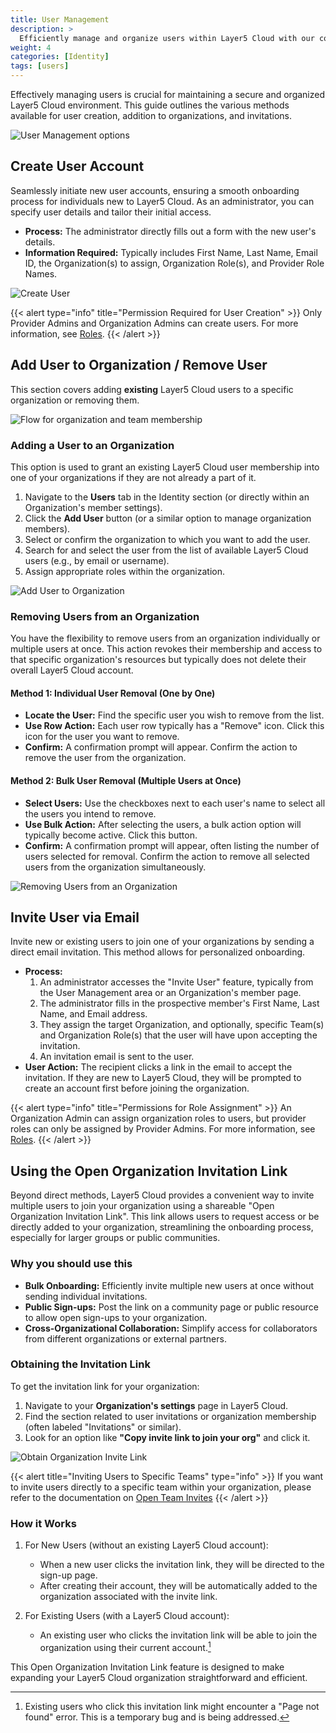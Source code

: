 ```yaml
---
title: User Management
description: >
  Efficiently manage and organize users within Layer5 Cloud with our comprehensive user management capabilities.
weight: 4
categories: [Identity]
tags: [users]
---
```


Effectively managing users is crucial for maintaining a secure and organized Layer5 Cloud environment. This guide outlines the various methods available for user creation, addition to organizations, and invitations.

![User Management options](/cloud/identity/users/org_invite.png)

## Create User Account

Seamlessly initiate new user accounts, ensuring a smooth onboarding process for individuals new to Layer5 Cloud. As an administrator, you can specify user details and tailor their initial access.

* **Process:** The administrator directly fills out a form with the new user's details.
* **Information Required:** Typically includes First Name, Last Name, Email ID, the Organization(s) to assign, Organization Role(s), and Provider Role Names.

![Create User](/cloud/identity/users/create-user.gif)

{{< alert type="info" title="Permission Required for User Creation" >}}
Only Provider Admins and Organization Admins can create users. For more information, see [Roles](/cloud/security/roles).
{{< /alert >}}

## Add User to Organization / Remove User

This section covers adding **existing** Layer5 Cloud users to a specific organization or removing them.

![Flow for organization and team membership](/cloud/identity/users/Slide41.svg)

### Adding a User to an Organization
This option is used to grant an existing Layer5 Cloud user membership into one of your organizations if they are not already a part of it.

1.  Navigate to the **Users** tab in the Identity section (or directly within an Organization's member settings).
2.  Click the **Add User** button (or a similar option to manage organization members).
3.  Select or confirm the organization to which you want to add the user.
4.  Search for and select the user from the list of available Layer5 Cloud users (e.g., by email or username).
5.  Assign appropriate roles within the organization.

![Add User to Organization](/cloud/identity/users/add-user.gif)

### Removing Users from an Organization

You have the flexibility to remove users from an organization individually or multiple users at once. This action revokes their membership and access to that specific organization's resources but typically does not delete their overall Layer5 Cloud account.

#### Method 1: Individual User Removal (One by One)
   * **Locate the User:** Find the specific user you wish to remove from the list.
   * **Use Row Action:** Each user row typically has a "Remove" icon. Click this icon for the user you want to remove.
   * **Confirm:** A confirmation prompt will appear. Confirm the action to remove the user from the organization.

#### Method 2: Bulk User Removal (Multiple Users at Once)
   * **Select Users:** Use the checkboxes next to each user's name to select all the users you intend to remove.
   * **Use Bulk Action:** After selecting the users, a bulk action option will typically become active. Click this button.
   * **Confirm:** A confirmation prompt will appear, often listing the number of users selected for removal. Confirm the action to remove all selected users from the organization simultaneously.

![Removing Users from an Organization](/cloud/identity/users/remove_user.png)

## Invite User via Email

Invite new or existing users to join one of your organizations by sending a direct email invitation. This method allows for personalized onboarding.

* **Process:**
    1.  An administrator accesses the "Invite User" feature, typically from the User Management area or an Organization's member page.
    2.  The administrator fills in the prospective member's First Name, Last Name, and Email address.
    3.  They assign the target Organization, and optionally, specific Team(s) and Organization Role(s) that the user will have upon accepting the invitation.
    4.  An invitation email is sent to the user.
* **User Action:** The recipient clicks a link in the email to accept the invitation. If they are new to Layer5 Cloud, they will be prompted to create an account first before joining the organization.

{{< alert type="info" title="Permissions for Role Assignment" >}}
An Organization Admin can assign organization roles to users, but provider roles can only be assigned by Provider Admins. For more information, see [Roles](/cloud/security/roles).
{{< /alert >}}

## Using the Open Organization Invitation Link

Beyond direct methods, Layer5 Cloud provides a convenient way to invite multiple users to join your organization using a shareable "Open Organization Invitation Link". This link allows users to request access or be directly added to your organization, streamlining the onboarding process, especially for larger groups or public communities.

### Why you should use this
* **Bulk Onboarding:** Efficiently invite multiple new users at once without sending individual invitations.
* **Public Sign-ups:** Post the link on a community page or public resource to allow open sign-ups to your organization.
* **Cross-Organizational Collaboration:** Simplify access for collaborators from different organizations or external partners.

### Obtaining the Invitation Link
To get the invitation link for your organization:
1. Navigate to your **Organization's settings** page in Layer5 Cloud.
2. Find the section related to user invitations or organization membership (often labeled "Invitations" or similar).
3. Look for an option like **"Copy invite link to join your org"** and click it.

![Obtain Organization Invite Link](/cloud/identity/users/org_open_invite.gif)

{{< alert title="Inviting Users to Specific Teams" type="info" >}}
If you want to invite users directly to a specific team within your organization, please refer to the documentation on [Open Team Invites](https://docs.layer5.io/cloud/identity/teams/)
{{< /alert >}}

### How it Works

1.  For New Users (without an existing Layer5 Cloud account):
    * When a new user clicks the invitation link, they will be directed to the sign-up page.
    * After creating their account, they will be automatically added to the organization associated with the invite link.

2.  For Existing Users (with a Layer5 Cloud account):
    * An existing user who clicks the invitation link will be able to join the organization using their current account.[^1]

This Open Organization Invitation Link feature is designed to make expanding your Layer5 Cloud organization straightforward and efficient.

[^1]: Existing users who click this invitation link might encounter a "Page not found" error. This is a temporary bug and is being addressed.